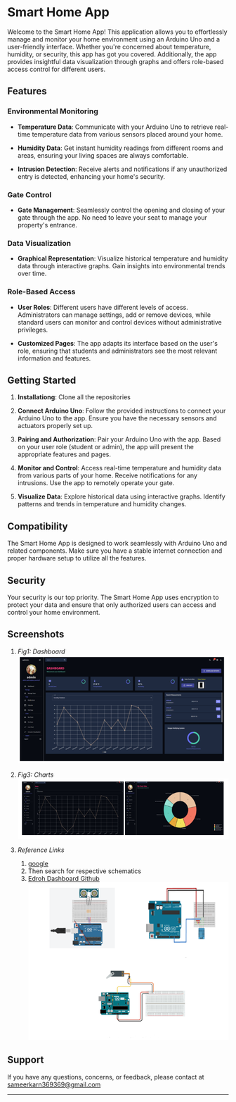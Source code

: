 # Smart Home App

Welcome to the Smart Home App! This application allows you to effortlessly manage and monitor your home environment using an Arduino Uno and a user-friendly interface. Whether you're concerned about temperature, humidity, or security, this app has got you covered. Additionally, the app provides insightful data visualization through graphs and offers role-based access control for different users.

## Features

### Environmental Monitoring

- **Temperature Data**: Communicate with your Arduino Uno to retrieve real-time temperature data from various sensors placed around your home.

- **Humidity Data**: Get instant humidity readings from different rooms and areas, ensuring your living spaces are always comfortable.

- **Intrusion Detection**: Receive alerts and notifications if any unauthorized entry is detected, enhancing your home's security.

### Gate Control

- **Gate Management**: Seamlessly control the opening and closing of your gate through the app. No need to leave your seat to manage your property's entrance.

### Data Visualization

- **Graphical Representation**: Visualize historical temperature and humidity data through interactive graphs. Gain insights into environmental trends over time.

### Role-Based Access

- **User Roles**: Different users have different levels of access. Administrators can manage settings, add or remove devices, while standard users can monitor and control devices without administrative privileges.

- **Customized Pages**: The app adapts its interface based on the user's role, ensuring that students and administrators see the most relevant information and features.

## Getting Started

1. **Installationg**: Clone all the repositories

2. **Connect Arduino Uno**: Follow the provided instructions to connect your Arduino Uno to the app. Ensure you have the necessary sensors and actuators properly set up.

3. **Pairing and Authorization**: Pair your Arduino Uno with the app. Based on your user role (student or admin), the app will present the appropriate features and pages.

4. **Monitor and Control**: Access real-time temperature and humidity data from various parts of your home. Receive notifications for any intrusions. Use the app to remotely operate your gate.

5. **Visualize Data**: Explore historical data using interactive graphs. Identify patterns and trends in temperature and humidity changes.

## Compatibility

The Smart Home App is designed to work seamlessly with Arduino Uno and related components. Make sure you have a stable internet connection and proper hardware setup to utilize all the features.

## Security

Your security is our top priority. The Smart Home App uses encryption to protect your data and ensure that only authorized users can access and control your home environment.



## Screenshots

1. *Fig1: Dashboard*
![Screenshot 1](dashboard.png)

2. *Fig3: Charts*
![Screenshot 2](charts.png)

3. *Reference Links*
   1. [google](www.google.com)
   2. Then search for respective schematics
   3. [Edroh Dashboard Github](https://github.com/ed-roh/react-admin-dashboard)
![Screenshot 3](arduino.png)


## Support

If you have any questions, concerns, or feedback, please contact at sameerkarn369369@gmail.com

---